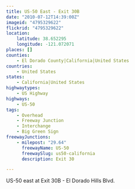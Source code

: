 ```yaml
---
title: US-50 East - Exit 30B
date: "2010-07-12T14:39:00Z"
imageid: "4795329622"
flickrid: "4795329622"
location:
    latitude: 38.652295
    longitude: -121.072071
places: []
counties:
    - El Dorado County|California|United States
countries:
    - United States
states:
    - California|United States
highwaytypes:
    - US Highway
highways:
    - US-50
tags:
    - Overhead
    - Freeway Junction
    - Interchange
    - Big Green Sign
freewayJunctions:
    - milepost: "29.64"
      freewayName: US-50
      freewaySlug: us50-california
      description: Exit 30

---
```

US-50 east at Exit 30B - El Dorado Hills Blvd.